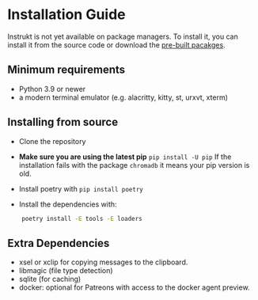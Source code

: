 # Installation Guide

Instrukt is not yet available on package managers. To install it, you can install it from the source code or download the [pre-built pacakges](https://github.com/blob42/Instrukt/releases).

## Minimum requirements

- Python 3.9 or newer
- a modern terminal emulator (e.g. alacritty, kitty, st, urxvt, xterm)


## Installing from source

- Clone the repository

- **Make sure you are using the latest pip** `pip install -U pip`
If the installation fails with the package `chromadb` it means
your pip version is old.

- Install poetry with `pip install poetry`
- Install the dependencies with:

```sh
    poetry install -E tools -E loaders
```

## Extra Dependencies
- xsel or xclip for copying messages to the clipboard.
- libmagic (file type detection)
- sqlite (for caching)
- docker: optional for Patreons with access to the docker agent preview.

